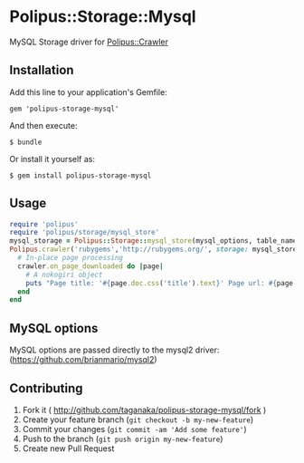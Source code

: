# Polipus::Storage::Mysql

MySQL Storage driver for [Polipus::Crawler](https://github.com/taganaka/polipus)

## Installation

Add this line to your application's Gemfile:

    gem 'polipus-storage-mysql'

And then execute:

    $ bundle

Or install it yourself as:

    $ gem install polipus-storage-mysql

## Usage

```ruby
require 'polipus'
require 'polipus/storage/mysql_store'
mysql_storage = Polipus::Storage::mysql_store(mysql_options, table_name)
Polipus.crawler('rubygems','http://rubygems.org/', storage: mysql_store) do |crawler|
  # In-place page processing
  crawler.on_page_downloaded do |page|
    # A nokogiri object
    puts "Page title: '#{page.doc.css('title').text}' Page url: #{page.url}"
  end
end
```

## MySQL options

MySQL options are passed directly to the mysql2 driver: (https://github.com/brianmario/mysql2)

## Contributing

1. Fork it ( http://github.com/taganaka/polipus-storage-mysql/fork )
2. Create your feature branch (`git checkout -b my-new-feature`)
3. Commit your changes (`git commit -am 'Add some feature'`)
4. Push to the branch (`git push origin my-new-feature`)
5. Create new Pull Request
